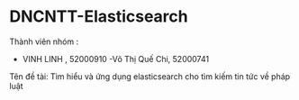 # DNCNTT-Elasticsearch
Thành viên nhóm :
- VINH LINH , 52000910
-Võ Thị Quế Chi, 52000741

Tên đề tài: Tìm hiểu và ứng dụng elasticsearch cho tìm kiếm tin tức về pháp luật

